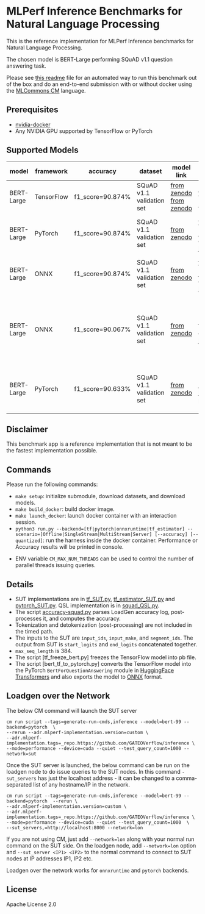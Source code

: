 # MLPerf Inference Benchmarks for Natural Language Processing

This is the reference implementation for MLPerf Inference benchmarks for Natural Language Processing.

The chosen model is BERT-Large performing SQuAD v1.1 question answering task.

Please see [this readme](README_cm.md) file for an automated way to run this benchmark out of the box and do an end-to-end submission with or without docker using the [MLCommons CM](https://github.com/mlcommons/ck/tree/master/cm) language.

## Prerequisites

- [nvidia-docker](https://github.com/NVIDIA/nvidia-docker)
- Any NVIDIA GPU supported by TensorFlow or PyTorch

## Supported Models

| model | framework | accuracy | dataset | model link | model source | precision | notes |
| ----- | --------- | -------- | ------- | ---------- | ------------ | --------- | ----- |
| BERT-Large | TensorFlow | f1_score=90.874% | SQuAD v1.1 validation set | [from zenodo](https://zenodo.org/record/3733868) [from zenodo](https://zenodo.org/record/3939747) | [BERT-Large](https://github.com/google-research/bert), trained with [NVIDIA DeepLearningExamples](https://github.com/NVIDIA/DeepLearningExamples/tree/master/TensorFlow/LanguageModeling/BERT) | fp32 | |
| BERT-Large | PyTorch | f1_score=90.874% | SQuAD v1.1 validation set | [from zenodo](https://zenodo.org/record/3733896) | [BERT-Large](https://github.com/google-research/bert), trained with [NVIDIA DeepLearningExamples](https://github.com/NVIDIA/DeepLearningExamples/tree/master/TensorFlow/LanguageModeling/BERT), converted with [bert_tf_to_pytorch.py](bert_tf_to_pytorch.py) | fp32 | |
| BERT-Large | ONNX | f1_score=90.874% | SQuAD v1.1 validation set | [from zenodo](https://zenodo.org/record/3733910) | [BERT-Large](https://github.com/google-research/bert), trained with [NVIDIA DeepLearningExamples](https://github.com/NVIDIA/DeepLearningExamples/tree/master/TensorFlow/LanguageModeling/BERT), converted with [bert_tf_to_pytorch.py](bert_tf_to_pytorch.py) | fp32 | |
| BERT-Large | ONNX | f1_score=90.067% | SQuAD v1.1 validation set | [from zenodo](https://zenodo.org/record/3750364) | Fine-tuned based on the PyTorch model and converted with [bert_tf_to_pytorch.py](bert_tf_to_pytorch.py) | int8, symetrically per-tensor quantized without bias | See [MLPerf INT8 BERT Finetuning.pdf](MLPerf INT8 BERT Finetuning.pdf) for details about the fine-tuning process |
| BERT-Large | PyTorch | f1_score=90.633% | SQuAD v1.1 validation set | [from zenodo](https://zenodo.org/record/4792496) | Fine-tuned based on [Huggingface bert-large-uncased pretrained model](https://huggingface.co/bert-large-uncased) | int8, symetrically per-tensor quantized without bias | See README.md at Zenodo link for details about the fine-tuning process |

## Disclaimer
This benchmark app is a reference implementation that is not meant to be the fastest implementation possible.

## Commands

Please run the following commands:

- `make setup`: initialize submodule, download datasets, and download models.
- `make build_docker`: build docker image.
- `make launch_docker`: launch docker container with an interaction session.
- `python3 run.py --backend=[tf|pytorch|onnxruntime|tf_estimator] --scenario=[Offline|SingleStream|MultiStream|Server] [--accuracy] [--quantized]`: run the harness inside the docker container. Performance or Accuracy results will be printed in console.

* ENV variable `CM_MAX_NUM_THREADS` can be used to control the number of parallel threads issuing queries.

## Details

- SUT implementations are in [tf_SUT.py](tf_SUT.py), [tf_estimator_SUT.py](tf_estimator_SUT.py) and [pytorch_SUT.py](pytorch_SUT.py). QSL implementation is in [squad_QSL.py](squad_QSL.py).
- The script [accuracy-squad.py](accuracy-squad.py) parses LoadGen accuracy log, post-processes it, and computes the accuracy.
- Tokenization and detokenization (post-processing) are not included in the timed path.
- The inputs to the SUT are `input_ids`, `input_make`, and `segment_ids`. The output from SUT is `start_logits` and `end_logits` concatenated together.
- `max_seq_length` is 384.
- The script [tf_freeze_bert.py] freezes the TensorFlow model into pb file.
- The script [bert_tf_to_pytorch.py] converts the TensorFlow model into the PyTorch `BertForQuestionAnswering` module in [HuggingFace Transformers](https://github.com/huggingface/transformers) and also exports the model to [ONNX](https://github.com/onnx/onnx) format.

## Loadgen over the Network 

The below CM command will launch the SUT server

```
cm run script --tags=generate-run-cmds,inference --model=bert-99 --backend=pytorch  \
--rerun --adr.mlperf-implementation.version=custom \
--adr.mlperf-implementation.tags=_repo.https://github.com/GATEOVerflow/inference \
--mode=performance --device=cuda --quiet --test_query_count=1000 --network=sut
```

Once the SUT server is launched, the below command can be run on the loadgen node to do issue queries to the SUT nodes. In this command `-sut_servers` has just the localhost address - it can be changed to a comma-separated list of any hostname/IP in the network. 


```
cm run script --tags=generate-run-cmds,inference --model=bert-99 --backend=pytorch  --rerun \
--adr.mlperf-implementation.version=custom \
--adr.mlperf-implementation.tags=_repo.https://github.com/GATEOVerflow/inference \
--mode=performance --device=cuda --quiet --test_query_count=1000  \
--sut_servers,=http://localhost:8000 --network=lon
```

If you are not using CM, just add `--network=lon` along with your normal run command on the SUT side.
On the loadgen node, add `--network=lon` option and `--sut_server <IP1> <IP2>` to the normal command to connect to SUT nodes at IP addresses IP1, IP2 etc. 

Loadgen over the network works for `onnxruntime` and `pytorch` backends.

## License

Apache License 2.0
